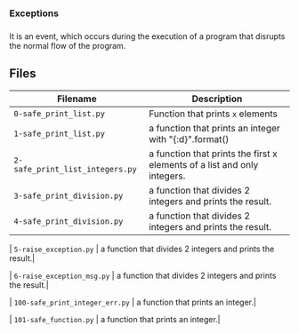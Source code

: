 ### Exceptions
###
It is an event, which occurs during the execution of a program that disrupts the normal flow of the program.



## Files
| Filename | Description |
| -------- | ----------- |
| `0-safe_print_list.py` | Function that prints `x` elements |
| `1-safe_print_list.py` | a function that prints an integer with "{:d}".format()|
| `2-safe_print_list_integers.py` | a function that prints the first x elements of a list and only integers.|
| `3-safe_print_division.py` | a function that divides 2 integers and prints the result.|
| `4-safe_print_division.py` | a function that divides 2 integers and prints the result.|

| `5-raise_exception.py` | a function that divides 2 integers and prints the result.|

| `6-raise_exception_msg.py` | a function that divides 2 integers and prints the result.|

| `100-safe_print_integer_err.py` | a function that prints an integer.|

| `101-safe_function.py` | a function that prints an integer.|


